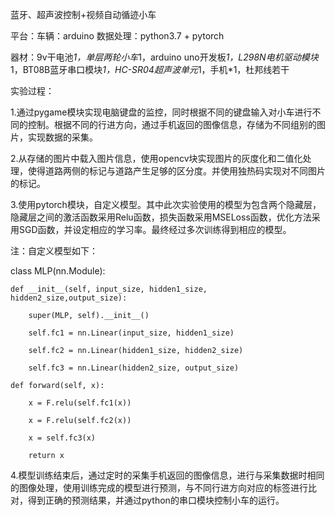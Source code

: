 蓝牙、超声波控制+视频自动循迹小车

平台：车辆：arduino 数据处理：python3.7 + pytorch

器材：9v干电池*1，单层两轮小车*1，arduino uno开发板*1，L298N电机驱动模块*1，BT08B蓝牙串口模块*1，HC-SR04超声波单元*1，手机*1，杜邦线若干

实验过程：

1.通过pygame模块实现电脑键盘的监控，同时根据不同的键盘输入对小车进行不同的控制。根据不同的行进方向，通过手机返回的图像信息，存储为不同组别的图片，实现数据的采集。

2.从存储的图片中载入图片信息，使用opencv块实现图片的灰度化和二值化处理，使得道路两侧的标记与道路产生足够的区分度。并使用独热码实现对不同图片的标记。

3.使用pytorch模块，自定义模型。其中此次实验使用的模型为包含两个隐藏层，隐藏层之间的激活函数采用Relu函数，损失函数采用MSELoss函数，优化方法采用SGD函数，并设定相应的学习率。最终经过多次训练得到相应的模型。

注：自定义模型如下：

class MLP(nn.Module):

    def __init__(self, input_size, hidden1_size, hidden2_size,output_size):
    
        super(MLP, self).__init__()
        
        self.fc1 = nn.Linear(input_size, hidden1_size)
        
        self.fc2 = nn.Linear(hidden1_size, hidden2_size)
        
        self.fc3 = nn.Linear(hidden2_size, output_size)
        
    def forward(self, x):
    
        x = F.relu(self.fc1(x))
        
        x = F.relu(self.fc2(x))
        
        x = self.fc3(x)
        
        return x
        
4.模型训练结束后，通过定时的采集手机返回的图像信息，进行与采集数据时相同的图像处理，使用训练完成的模型进行预测，与不同行进方向对应的标签进行比对，得到正确的预测结果，并通过python的串口模块控制小车的运行。
